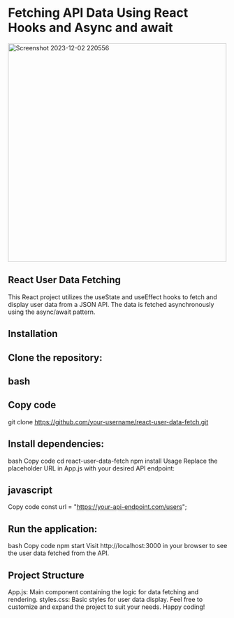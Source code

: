 # Fetching API Data Using React Hooks and Async and await

<img width="500" alt="Screenshot 2023-12-02 220556" src="https://github.com/ViNu-23/fetch-data-using-react/assets/59360964/b37403a5-0220-4933-b39b-488ce0644265">

## React User Data Fetching
This React project utilizes the useState and useEffect hooks to fetch and display user data from a JSON API. The data is fetched asynchronously using the async/await pattern.

## Installation
## Clone the repository:

## bash
## Copy code
git clone https://github.com/your-username/react-user-data-fetch.git

## Install dependencies:
bash
Copy code
cd react-user-data-fetch
npm install
Usage
Replace the placeholder URL in App.js with your desired API endpoint:

## javascript
Copy code
const url = "https://your-api-endpoint.com/users";

## Run the application:
bash
Copy code
npm start
Visit http://localhost:3000 in your browser to see the user data fetched from the API.

## Project Structure
App.js: Main component containing the logic for data fetching and rendering.
styles.css: Basic styles for user data display.
Feel free to customize and expand the project to suit your needs. Happy coding!